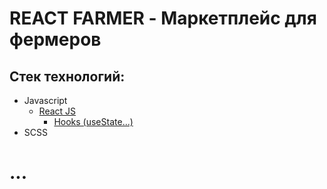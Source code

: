 # REACT FARMER - Маркетплейс для фермеров

## Стек технологий:

- Javascript
  - [React JS](https://react.dev/ 'Сайт ReactJS')
    - [Hooks (useState...)](https://ru.legacy.reactjs.org/docs/hooks-intro.html 'Введение в хуки')
- SCSS

# ...
